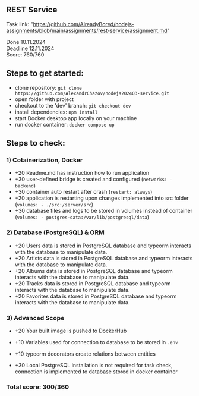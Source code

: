 ## REST Service

Task link: "https://github.com/AlreadyBored/nodejs-assignments/blob/main/assignments/rest-service/assignment.md"

Done 10.11.2024 \
Deadline 12.11.2024 \
Score: 760/760

## Steps to get started:
- clone repository: `git clone https://github.com/AlexandrChazov/nodejs2024Q3-service.git`
- open folder with project
- checkout to the 'dev' branch: `git checkout dev`
- install dependencies: `npm install`
- start Docker desktop app locally on your machine
- run docker container: `docker compose up`

## Steps to check:
### 1) Cotainerization, Docker
- +20 Readme.md has instruction how to run application
- +30 user-defined bridge is created and configured (`networks: - backend`)
- +30 container auto restart after crash (`restart: always`)
- +20 application is restarting upon changes implemented into src folder (`volumes: - ./src:/server/src`)
- +30 database files and logs to be stored in volumes instead of container (`volumes: - postgres-data:/var/lib/postgresql/data`)

### 2) Database (PostgreSQL) & ORM
- +20 Users data is stored in PostgreSQL database and typeorm interacts with the database to manipulate data.
- +20 Artists data is stored in PostgreSQL database and typeorm interacts with the database to manipulate data.
- +20 Albums data is stored in PostgreSQL database and typeorm interacts with the database to manipulate data.
- +20 Tracks data is stored in PostgreSQL database and typeorm interacts with the database to manipulate data.
- +20 Favorites data is stored in PostgreSQL database and typeorm interacts with the database to manipulate data.

### 3) Advanced Scope

- +20 Your built image is pushed to DockerHub

- +10 Variables used for connection to database to be stored in `.env`
- +10 typeorm decorators create relations between entities
- +30 Local PostgreSQL installation is not required for task check, connection is implemented to database stored in docker container

### Total score: 300/360
